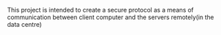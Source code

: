 This project is intended to create a secure protocol as a means of communication between client computer and the servers remotely(in the data centre)
